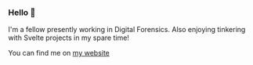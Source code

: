### Hello 👋

I'm a fellow presently working in Digital Forensics. Also enjoying tinkering with Svelte projects in my spare time!

You can find me on [my website](https://joseppino.com)
